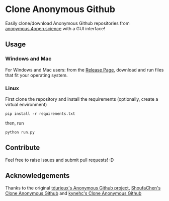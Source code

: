 # Clone Anonymous Github

Easily clone/download Anonymous Github repositories from [anonymous.4open.science](anonymous.4open.science) with a GUI interface!

## Usage
###  Windows and Mac
For Windows and Mac users: from the [Release Page](https://github.com/fedebotu/clone-anonymous-github/releases/), download and run files that fit your operating system.

### Linux
First clone the repository and install the requirements (optionally, create a virtual environment)
```shell
pip install -r requirements.txt
```
then, run

```shell
python run.py
```

## Contribute
Feel free to raise issues and submit pull requests! :D 

## Acknowledgements
Thanks to the original [tdurieux's Anonymous Github project](https://github.com/tdurieux/anonymous_github), [ShoufaChen's Clone Anonymous Github](https://github.com/ShoufaChen/clone-anonymous4open) and [kynehc's Clone Anonymous Github](https://github.com/kynehc/clone_anonymous_github)